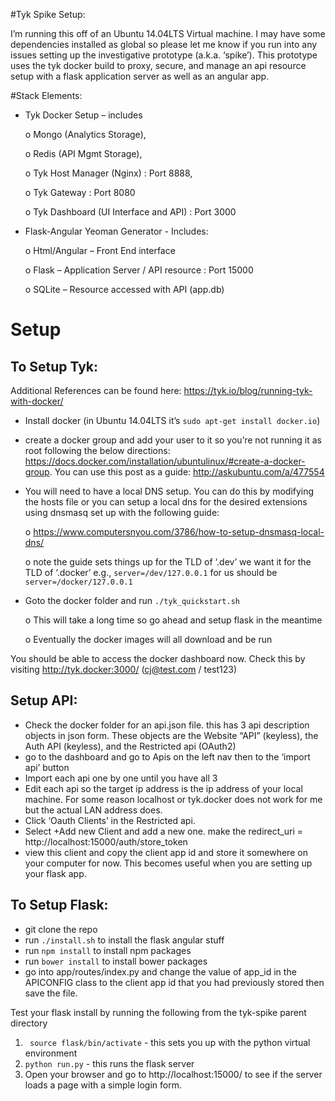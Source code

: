 #Tyk Spike Setup:

I’m running this off of an Ubuntu 14.04LTS Virtual machine. I may have some dependencies installed as global so please let me know if you run into any issues setting up the investigative prototype (a.k.a. ‘spike’). This prototype uses the tyk docker build to proxy, secure, and manage an api resource setup with a flask application server as well as an angular app.

#Stack Elements:

- Tyk Docker Setup – includes
	
	o	Mongo (Analytics Storage),
	
	o	Redis (API Mgmt Storage), 
	
	o	Tyk Host Manager (Nginx) : Port 8888, 
	
	o	Tyk Gateway : Port 8080
	
	o	Tyk Dashboard (UI Interface and API) : Port 3000

- Flask-Angular Yeoman Generator - Includes:
	
	o	Html/Angular – Front End interface
	
	o	Flask – Application Server / API resource : Port 15000
	
	o	SQLite – Resource accessed with API (app.db)

# Setup

## To Setup Tyk:

Additional References can be found here: https://tyk.io/blog/running-tyk-with-docker/

- Install docker (in Ubuntu 14.04LTS it’s `sudo apt-get install docker.io`)
- create a docker group and add your user to it so you’re not running it as root following the below directions: https://docs.docker.com/installation/ubuntulinux/#create-a-docker-group. You can use this post as a guide: http://askubuntu.com/a/477554
- You will need to have a local DNS setup. You can do this by modifying the hosts file or you can setup a local dns for the desired extensions using dnsmasq set up with the following guide:

	o	https://www.computersnyou.com/3786/how-to-setup-dnsmasq-local-dns/
	
	o	note the guide sets things up for the TLD of ‘.dev’ we want it for the TLD of ‘.docker’
e.g., `server=/dev/127.0.0.1`  for us should be `server=/docker/127.0.0.1`

- Goto the docker folder and run `./tyk_quickstart.sh`
	
	o	This will take a long time so go ahead and setup flask in the meantime
	
	o	Eventually the docker images will all download and be run
	
You should be able to access the docker dashboard now. Check this by visiting http://tyk.docker:3000/ (cj@test.com / test123)

## Setup API:

- Check the docker folder for an api.json file. this has 3 api description objects in json form. These objects are the Website “API” (keyless), the Auth API (keyless), and the Restricted api (OAuth2)
- go to the dashboard and go to Apis on the left nav then to the ‘import api’ button
- Import each api one by one until you have all 3
- Edit each api so the target ip address is the ip address of your local machine. For some reason localhost or tyk.docker does not work for me but the actual LAN address does.
- Click ‘Oauth Clients’ in the Restricted api.
- Select +Add new Client and add a new one. make the redirect_uri  = http://localhost:15000/auth/store_token
- view this client and copy the client app id and store it somewhere on your computer for now. This becomes useful when you are setting up your flask app.


## To Setup Flask:

- git clone the repo
- run `./install.sh` to install the flask angular stuff
- run `npm install` to install npm packages
- run `bower install` to install bower packages
- go into app/routes/index.py and change the value of app_id in the APICONFIG class to the client app id that you had previously stored then save the file.

Test your flask install by running the following from the tyk-spike parent directory

1. ` source flask/bin/activate` - this sets you up with the python virtual environment
2. `python run.py` - this runs the flask server
3. Open your browser and go to http://localhost:15000/ to see if the server loads a page with a simple login form.